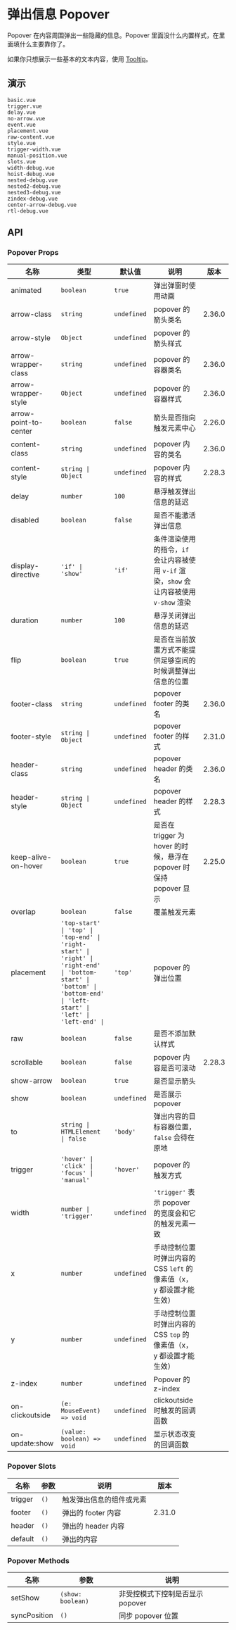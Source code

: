 # 弹出信息 Popover

Popover 在内容周围弹出一些隐藏的信息。Popover 里面没什么内置样式，在里面填什么主要靠你了。

如果你只想展示一些基本的文本内容，使用 [Tooltip](tooltip)。

## 演示

```demo
basic.vue
trigger.vue
delay.vue
no-arrow.vue
event.vue
placement.vue
raw-content.vue
style.vue
trigger-width.vue
manual-position.vue
slots.vue
width-debug.vue
hoist-debug.vue
nested-debug.vue
nested2-debug.vue
nested3-debug.vue
zindex-debug.vue
center-arrow-debug.vue
rtl-debug.vue
```

## API

### Popover Props

| 名称 | 类型 | 默认值 | 说明 | 版本 |
| --- | --- | --- | --- | --- |
| animated | `boolean` | `true` | 弹出弹窗时使用动画 |  |
| arrow-class | `string` | `undefined` | popover 的箭头类名 | 2.36.0 |
| arrow-style | `Object` | `undefined` | popover 的箭头样式 |  |
| arrow-wrapper-class | `string` | `undefined` | popover 的容器类名 | 2.36.0 |
| arrow-wrapper-style | `Object` | `undefined` | popover 的容器样式 | 2.36.0 |
| arrow-point-to-center | `boolean` | `false` | 箭头是否指向触发元素中心 | 2.26.0 |
| content-class | `string` | `undefined` | popover 内容的类名 | 2.36.0 |
| content-style | `string \| Object` | `undefined` | popover 内容的样式 | 2.28.3 |
| delay | `number` | `100` | 悬浮触发弹出信息的延迟 |  |
| disabled | `boolean` | `false` | 是否不能激活弹出信息 |  |
| display-directive | `'if' \| 'show'` | `'if'` | 条件渲染使用的指令，`if` 会让内容被使用 `v-if` 渲染，`show` 会让内容被使用 `v-show` 渲染 |  |
| duration | `number` | `100` | 悬浮关闭弹出信息的延迟 |  |
| flip | `boolean` | `true` | 是否在当前放置方式不能提供足够空间的时候调整弹出信息的位置 |  |
| footer-class | `string` | `undefined` | popover footer 的类名 | 2.36.0 |
| footer-style | `string \| Object` | `undefined` | popover footer 的样式 | 2.31.0 |
| header-class | `string` | `undefined` | popover header 的类名 | 2.36.0 |
| header-style | `string \| Object` | `undefined` | popover header 的样式 | 2.28.3 |
| keep-alive-on-hover | `boolean` | `true` | 是否在 trigger 为 hover 的时候，悬浮在 popover 时保持 popover 显示 | 2.25.0 |
| overlap | `boolean` | `false` | 覆盖触发元素 |  |
| placement | `'top-start' \| 'top' \| 'top-end' \| 'right-start' \| 'right' \| 'right-end' \| 'bottom-start' \| 'bottom' \| 'bottom-end' \| 'left-start' \| 'left' \| 'left-end' \| ` | `'top'` | popover 的弹出位置 |  |
| raw | `boolean` | `false` | 是否不添加默认样式 |  |
| scrollable | `boolean` | `false` | popover 内容是否可滚动 | 2.28.3 |
| show-arrow | `boolean` | `true` | 是否显示箭头 |  |
| show | `boolean` | `undefined` | 是否展示 popover |  |
| to | `string \| HTMLElement \| false` | `'body'` | 弹出内容的目标容器位置，`false` 会待在原地 |  |
| trigger | `'hover' \| 'click' \| 'focus' \| 'manual'` | `'hover'` | popover 的触发方式 |  |
| width | `number \| 'trigger'` | `undefined` | `'trigger'` 表示 popover 的宽度会和它的触发元素一致 |  |
| x | `number` | `undefined` | 手动控制位置时弹出内容的 CSS `left` 的像素值（x，y 都设置才能生效） |  |
| y | `number` | `undefined` | 手动控制位置时弹出内容的 CSS `top` 的像素值（x，y 都设置才能生效） |  |
| z-index | `number` | `undefined` | Popover 的 z-index |  |
| on-clickoutside | `(e: MouseEvent) => void` | `undefined` | clickoutside 时触发的回调函数 |  |
| on-update:show | `(value: boolean) => void` | `undefined` | 显示状态改变的回调函数 |  |

### Popover Slots

| 名称    | 参数 | 说明                     | 版本   |
| ------- | ---- | ------------------------ | ------ |
| trigger | `()` | 触发弹出信息的组件或元素 |        |
| footer  | `()` | 弹出的 footer 内容       | 2.31.0 |
| header  | `()` | 弹出的 header 内容       |        |
| default | `()` | 弹出的内容               |        |

### Popover Methods

| 名称         | 参数              | 说明                             |
| ------------ | ----------------- | -------------------------------- |
| setShow      | `(show: boolean)` | 非受控模式下控制是否显示 popover |
| syncPosition | `()`              | 同步 popover 位置                |
